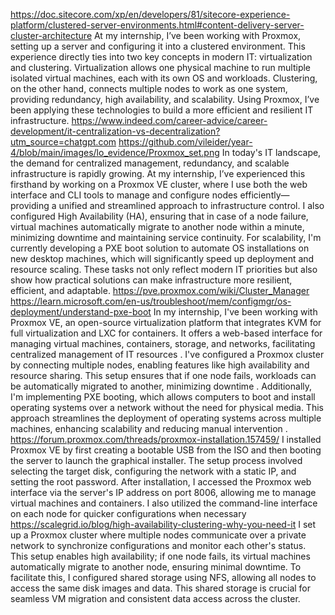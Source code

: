 https://doc.sitecore.com/xp/en/developers/81/sitecore-experience-platform/clustered-server-environments.html#content-delivery-server-cluster-architecture
At my internship, I’ve been working with Proxmox, setting up a server and configuring it into a clustered environment. This experience directly ties into two key concepts in modern IT: virtualization and clustering. Virtualization allows one physical machine to run multiple isolated virtual machines, each with its own OS and workloads. Clustering, on the other hand, connects multiple nodes to work as one system, providing redundancy, high availability, and scalability. Using Proxmox, I’ve been applying these technologies to build a more efficient and resilient IT infrastructure.
https://www.indeed.com/career-advice/career-development/it-centralization-vs-decentralization?utm_source=chatgpt.com
https://github.com/vileider/year-4/blob/main/images/lo_evidence/Proxmox_set.png
In today's IT landscape, the demand for centralized management, redundancy, and scalable infrastructure is rapidly growing. At my internship, I’ve experienced this firsthand by working on a Proxmox VE cluster, where I use both the web interface and CLI tools to manage and configure nodes efficiently—providing a unified and streamlined approach to infrastructure control. I also configured High Availability (HA), ensuring that in case of a node failure, virtual machines automatically migrate to another node within a minute, minimizing downtime and maintaining service continuity. For scalability, I'm currently developing a PXE boot solution to automate OS installations on new desktop machines, which will significantly speed up deployment and resource scaling. These tasks not only reflect modern IT priorities but also show how practical solutions can make infrastructure more resilient, efficient, and adaptable. 
https://pve.proxmox.com/wiki/Cluster_Manager
https://learn.microsoft.com/en-us/troubleshoot/mem/configmgr/os-deployment/understand-pxe-boot
In my internship, I've been working with Proxmox VE, an open-source virtualization platform that integrates KVM for full virtualization and LXC for containers. It offers a web-based interface for managing virtual machines, containers, storage, and networks, facilitating centralized management of IT resources .
I've configured a Proxmox cluster by connecting multiple nodes, enabling features like high availability and resource sharing. This setup ensures that if one node fails, workloads can be automatically migrated to another, minimizing downtime .
Additionally, I'm implementing PXE booting, which allows computers to boot and install operating systems over a network without the need for physical media. This approach streamlines the deployment of operating systems across multiple machines, enhancing scalability and reducing manual intervention .
https://forum.proxmox.com/threads/proxmox-installation.157459/
I installed Proxmox VE by first creating a bootable USB from the ISO and then booting the server to launch the graphical installer. The setup process involved selecting the target disk, configuring the network with a static IP, and setting the root password. After installation, I accessed the Proxmox web interface via the server's IP address on port 8006, allowing me to manage virtual machines and containers. I also utilized the command-line interface on each node for quicker configurations when necessary
https://scalegrid.io/blog/high-availability-clustering-why-you-need-it
I set up a Proxmox cluster where multiple nodes communicate over a private network to synchronize configurations and monitor each other's status. This setup enables high availability; if one node fails, its virtual machines automatically migrate to another node, ensuring minimal downtime. To facilitate this, I configured shared storage using NFS, allowing all nodes to access the same disk images and data. This shared storage is crucial for seamless VM migration and consistent data access across the cluster.